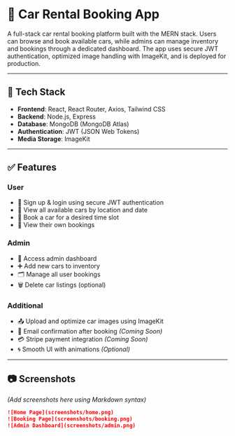 # 🚗 Car Rental Booking App

A full-stack car rental booking platform built with the MERN stack. Users can browse and book available cars, while admins can manage inventory and bookings through a dedicated dashboard. The app uses secure JWT authentication, optimized image handling with ImageKit, and is deployed for production.

---

## 🔧 Tech Stack

- **Frontend**: React, React Router, Axios, Tailwind CSS
- **Backend**: Node.js, Express
- **Database**: MongoDB (MongoDB Atlas)
- **Authentication**: JWT (JSON Web Tokens)
- **Media Storage**: ImageKit


---

## ✅ Features

### User
- 🔐 Sign up & login using secure JWT authentication
- 🚗 View all available cars by location and date
- 📅 Book a car for a desired time slot
- 📄 View their own bookings

### Admin
- 🧾 Access admin dashboard
- ➕ Add new cars to inventory
- 🗂 Manage all user bookings
- 🗑 Delete car listings (optional)

### Additional
- 📤 Upload and optimize car images using ImageKit
- 📧 Email confirmation after booking *(Coming Soon)*
- 💳 Stripe payment integration *(Coming Soon)*
- 🌀 Smooth UI with animations *(Optional)*

---

## 📷 Screenshots

*(Add screenshots here using Markdown syntax)*

```md
![Home Page](screenshots/home.png)
![Booking Page](screenshots/booking.png)
![Admin Dashboard](screenshots/admin.png)

